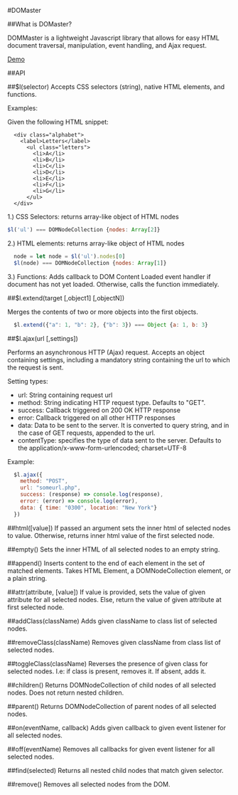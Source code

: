 #DOMaster

##What is DOMaster?

DOMMaster is a lightweight Javascript library that allows for easy HTML document traversal, manipulation, event handling, and Ajax request.

[Demo](https://lceames.github.io/DOMaster)

##API

##$l(selector)
Accepts CSS selectors (string), native HTML elements, and functions.

Examples:

Given the following HTML snippet:

```    
  <div class="alphabet">
    <label>Letters</label>
      <ul class="letters">
        <li>A</li>
        <li>B</li>
        <li>C</li>
        <li>D</li>
        <li>E</li>
        <li>F</li>
        <li>G</li>
      </ul>
  </div>

```
1.) CSS Selectors: returns array-like object of HTML nodes  
```js
$l('ul') === DOMNodeCollection {nodes: Array[2]}
```
2.) HTML elements: returns array-like object of HTML nodes
```js
  node = let node = $l('ul').nodes[0]
  $l(node) === DOMNodeCollection {nodes: Array[1]}
```
3.) Functions: Adds callback to DOM Content Loaded event handler if document has not yet loaded. Otherwise, calls the function immediately.

##$l.extend(target [,object1] [,objectN])

Merges the contents of two or more objects into the first objects.

```js
  $l.extend({"a": 1, "b": 2}, {"b": 3}) === Object {a: 1, b: 3}
```

##$l.ajax(url [,settings])

Performs an asynchronous HTTP (Ajax) request. Accepts an object containing settings, including a mandatory string containing the url to which the request is sent.

Setting types:

* url: String containing request url
* method: String indicating HTTP request type. Defaults to "GET".
* success: Callback triggered on 200 OK HTTP response
* error: Callback triggered on all other HTTP responses
* data: Data to be sent to the server. It is converted to query string, and in the case of GET requests, appended to the url.
* contentType: specifies the type of data sent to the server. Defaults to the application/x-www-form-urlencoded; charset=UTF-8

Example:

```js
  $l.ajax({
    method: "POST",
    url: "someurl.php",
    success: (response) => console.log(response),
    error: (error) => console.log(error),
    data: { time: "0300", location: "New York"}
  })
```

##html([value])
If passed an argument sets the inner html of selected nodes to value. Otherwise, returns inner html value of the first selected node.

##empty()
Sets the inner HTML of all selected nodes to an empty string.

##append()
Inserts content to the end of each element in the set of matched elements. Takes HTML Element, a DOMNodeCollection element, or a plain string.

##attr(attribute, [value])
If value is provided, sets the value of given attribute for all selected nodes. Else, return the value of given attribute at first selected node.

##addClass(className)
Adds given className to class list of selected nodes.

##removeClass(className)
Removes given className from class list of selected nodes.

##toggleClass(className)
Reverses the presence of given class for selected nodes. I.e: if class is present, removes it. If absent, adds it.

##children()
Returns DOMNodeCollection of child nodes of all selected nodes. Does not return nested children.

##parent()
Returns DOMNodeCollection of parent nodes of all selected nodes.

##on(eventName, callback)
Adds given callback to given event listener for all selected nodes.

##off(eventName)
Removes all callbacks for given event listener for all selected nodes.

##find(selected)
Returns all nested child nodes that match given selector.

##remove()
Removes all selected nodes from the DOM.
